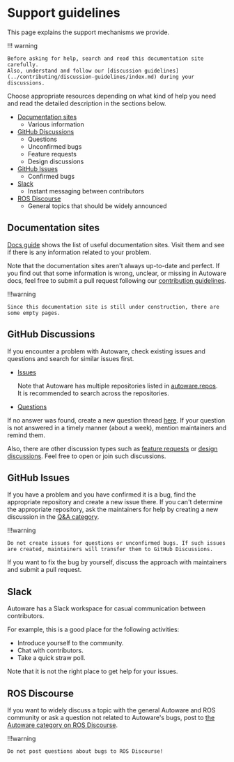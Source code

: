 # Support guidelines

This page explains the support mechanisms we provide.

!!! warning

    Before asking for help, search and read this documentation site carefully.
    Also, understand and follow our [discussion guidelines](../contributing/discussion-guidelines/index.md) during your discussions.

Choose appropriate resources depending on what kind of help you need and read the detailed description in the sections below.

- [Documentation sites](#documentation-sites)
  - Various information
- [GitHub Discussions](#github-discussions)
  - Questions
  - Unconfirmed bugs
  - Feature requests
  - Design discussions
- [GitHub Issues](#github-issues)
  - Confirmed bugs
- [Slack](#slack)
  - Instant messaging between contributors
- [ROS Discourse](#ros-discourse)
  - General topics that should be widely announced

## Documentation sites

[Docs guide](docs-guide.md) shows the list of useful documentation sites.
Visit them and see if there is any information related to your problem.

Note that the documentation sites aren't always up-to-date and perfect.
If you find out that some information is wrong, unclear, or missing in Autoware docs, feel free to submit a pull request following our [contribution guidelines](../contributing/index.md).

!!!warning

    Since this documentation site is still under construction, there are some empty pages.

## GitHub Discussions

If you encounter a problem with Autoware, check existing issues and questions and search for similar issues first.

- [Issues](https://github.com/autowarefoundation/autoware/issues)

  Note that Autoware has multiple repositories listed in [autoware.repos](https://github.com/autowarefoundation/autoware/blob/main/autoware.repos).  
  It is recommended to search across the repositories.

- [Questions](https://github.com/autowarefoundation/autoware/discussions/categories/q-a)

If no answer was found, create a new question thread [here](https://github.com/autowarefoundation/autoware/discussions/categories/q-a).
If your question is not answered in a timely manner (about a week), mention maintainers and remind them.

Also, there are other discussion types such as [feature requests](https://github.com/autowarefoundation/autoware/discussions/categories/feature-requests) or [design discussions](https://github.com/autowarefoundation/autoware/discussions/categories/design).
Feel free to open or join such discussions.

## GitHub Issues

If you have a problem and you have confirmed it is a bug, find the appropriate repository and create a new issue there.
If you can't determine the appropriate repository, ask the maintainers for help by creating a new discussion in the [Q&A category](https://github.com/autowarefoundation/autoware/discussions/categories/q-a).

!!!warning

    Do not create issues for questions or unconfirmed bugs. If such issues are created, maintainers will transfer them to GitHub Discussions.

If you want to fix the bug by yourself, discuss the approach with maintainers and submit a pull request.

## Slack

Autoware has a Slack workspace for casual communication between contributors.

For example, this is a good place for the following activities:

- Introduce yourself to the community.
- Chat with contributors.
- Take a quick straw poll.

Note that it is not the right place to get help for your issues.

## ROS Discourse

If you want to widely discuss a topic with the general Autoware and ROS community or ask a question not related to Autoware's bugs, post to [the Autoware category on ROS Discourse](https://discourse.ros.org/c/autoware).

!!!warning

    Do not post questions about bugs to ROS Discourse!
